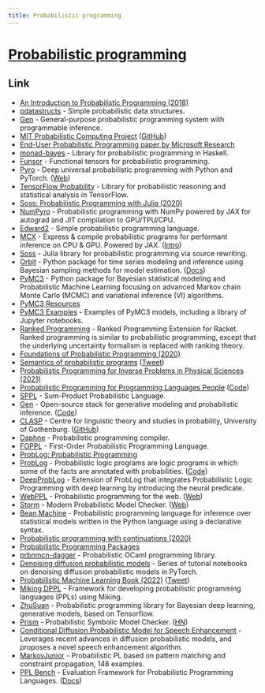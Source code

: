 ```yaml
---
title: Probabilistic programming
---
```


# [Probabilistic programming](http://www.probabilistic-programming.org/wiki/Home)

## Link

- [An Introduction to Probabilistic Programming (2018)](https://arxiv.org/abs/1809.10756)
- [pdatastructs](https://github.com/crepererum/pdatastructs.rs) - Simple probabilistic data structures.
- [Gen](https://github.com/probcomp/Gen) - General-purpose probabilistic programming system with programmable inference.
- [MIT Probabilistic Computing Project](http://probcomp.csail.mit.edu/) ([GitHub](https://github.com/probcomp))
- [End-User Probabilistic Programming paper by Microsoft Research](https://www.cs.uoregon.edu/research/summerschool/summer19/lecture_notes/DRAFT___Probabilistic_Programming_for_End_Users.pdf)
- [monad-bayes](https://github.com/adscib/monad-bayes) - Library for probabilistic programming in Haskell.
- [Funsor](https://github.com/pyro-ppl/funsor) - Functional tensors for probabilistic programming.
- [Pyro](https://github.com/pyro-ppl/pyro) - Deep universal probabilistic programming with Python and PyTorch. ([Web](https://pyro.ai/))
- [TensorFlow Probability](https://github.com/tensorflow/probability) - Library for probabilistic reasoning and statistical analysis in TensorFlow.
- [Soss: Probabilistic Programming with Julia (2020)](https://notamonadtutorial.com/soss-probabilistic-programming-with-julia-6acc5add5549)
- [NumPyro](https://github.com/pyro-ppl/numpyro) - Probabilistic programming with NumPy powered by JAX for autograd and JIT compilation to GPU/TPU/CPU.
- [Edward2](https://github.com/google/edward2) - Simple probabilistic programming language.
- [MCX](https://github.com/rlouf/mcx) - Express & compile probabilistic programs for performant inference on CPU & GPU. Powered by JAX. ([Intro](https://rlouf.github.io/post/introduce_mcx/))
- [Soss](https://github.com/cscherrer/Soss.jl) - Julia library for probabilistic programming via source rewriting.
- [Orbit](https://github.com/uber/orbit) - Python package for time series modeling and inference using Bayesian sampling methods for model estimation. ([Docs](https://uber.github.io/orbit/))
- [PyMC3](https://github.com/pymc-devs/pymc3) - Python package for Bayesian statistical modeling and Probabilistic Machine Learning focusing on advanced Markov chain Monte Carlo (MCMC) and variational inference (VI) algorithms.
- [PyMC3 Resources](https://github.com/pymc-devs/resources)
- [PyMC3 Examples](https://github.com/pymc-devs/pymc-examples) - Examples of PyMC3 models, including a library of Jupyter notebooks.
- [Ranked Programming](https://github.com/tjitze/ranked-programming) - Ranked Programming Extension for Racket. Ranked programming is similar to probabilistic programming, except that the underlying uncertainty formalism is replaced with ranking theory.
- [Foundations of Probabilistic Programming (2020)](https://www.cambridge.org/core/books/foundations-of-probabilistic-programming/819623B1B5B33836476618AC0621F0EE)
- [Semantics of probabilistic programs](https://ieeexplore.ieee.org/document/4568006) ([Tweet](https://twitter.com/tobycmurray/status/1382137010043817986))
- [Probabilistic Programming for Inverse Problems in Physical Sciences (2021)](https://www.iiia.csic.es/en-us/news-events/seminar-details/?seminar_id=35)
- [Probabilistic Programming for Programming Languages People](http://adriansampson.net/doc/ppl.html) ([Code](https://github.com/sampsyo/ppl-intro))
- [SPPL](https://github.com/probcomp/sppl) - Sum-Product Probabilistic Language.
- [Gen](https://www.gen.dev/) - Open-source stack for generative modeling and probabilistic inference. ([Code](https://github.com/probcomp/Gen.jl))
- [CLASP](https://www.gu.se/en/clasp) - Centre for linguistic theory and studies in probability, University of Gothenburg. ([GitHub](https://github.com/GU-CLASP))
- [Daphne](https://github.com/plai-group/daphne) - Probabilistic programming compiler.
- [FOPPL](https://github.com/rmascarenhas/foppl) - First-Order Probabilistic Programming Language.
- [ProbLog: Probabilistic Programming](https://dtai.cs.kuleuven.be/problog/index.html#)
- [ProbLog](https://dtai.cs.kuleuven.be/problog/) - Probabilistic logic programs are logic programs in which some of the facts are annotated with probabilities. ([Code](https://github.com/ML-KULeuven/problog))
- [DeepProbLog](https://github.com/ML-KULeuven/deepproblog) - Extension of ProbLog that integrates Probabilistic Logic Programming with deep learning by introducing the neural predicate.
- [WebPPL](https://github.com/probmods/webppl) - Probabilistic programming for the web. ([Web](http://webppl.org/))
- [Storm](https://github.com/moves-rwth/storm) - Modern Probabilistic Model Checker. ([Web](https://www.stormchecker.org/))
- [Bean Machine](https://github.com/facebookresearch/beanmachine) - Probabilistic programming language for inference over statistical models written in the Python language using a declarative syntax.
- [Probabilistic programming with continuations (2020)](https://julesh.com/2020/08/15/probabilistic-programming-with-continuations/)
- [Probabilistic Programming Packages](https://github.com/theorashid/probabilistic-programming-packages)
- [prbnmcn-dagger](https://github.com/igarnier/prbnmcn-dagger) - Probabilistic OCaml programming library.
- [Denoising diffusion probabilistic models](https://github.com/acids-ircam/diffusion_models) - Series of tutorial notebooks on denoising diffusion probabilistic models in PyTorch.
- [Probabilistic Machine Learning Book (2022)](https://mitpress.mit.edu/books/probabilistic-machine-learning) ([Tweet](https://twitter.com/sirbayes/status/1493644368070123520))
- [Miking DPPL](https://github.com/miking-lang/miking-dppl) - Framework for developing probabilistic programming languages (PPLs) using Miking.
- [ZhuSuan](https://github.com/thu-ml/zhusuan) - Probabilistic programming library for Bayesian deep learning, generative models, based on Tensorflow.
- [Prism](http://www.prismmodelchecker.org/) - Probabilistic Symbolic Model Checker. ([HN](https://news.ycombinator.com/item?id=31283037))
- [Conditional Diffusion Probabilistic Model for Speech Enhancement](https://github.com/neillu23/CDiffuSE) - Leverages recent advances in diffusion probabilistic models, and proposes a novel speech enhancement algorithm.
- [MarkovJunior](https://github.com/mxgmn/MarkovJunior) - Probabilistic PL based on pattern matching and constraint propagation, 148 examples.
- [PPL Bench](https://github.com/facebookresearch/pplbench) - Evaluation Framework for Probabilistic Programming Languages. ([Docs](https://pplbench.org/docs/introduction))